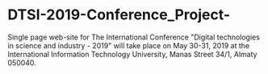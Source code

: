 # DTSI-2019-Conference_Project-
Single page web-site for The International Conference "Digital technologies in science and industry - 2019" will take place on May 30-31, 2019 at the International Information Technology University, Manas Street 34/1, Almaty 050040.
